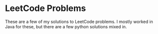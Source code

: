 # LeetCode Problems
These are a few of my solutions to LeetCode problems. I mostly worked in Java for these, but there are a few python solutions mixed in.
